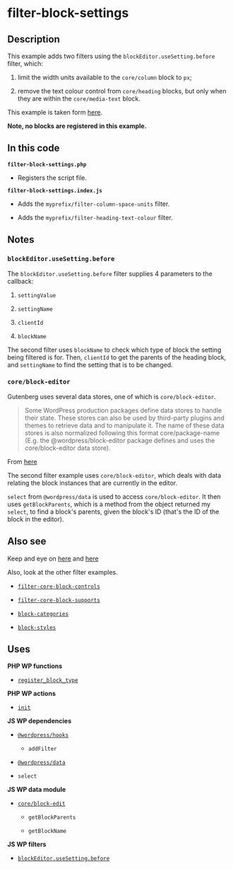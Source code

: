 # filter-block-settings

## Description

This example adds two filters using the `blockEditor.useSetting.before` filter, which:

1.  limit the width units available to the `core/column` block to `px`;

2.  remove the text colour control from `core/heading` blocks, but only when they are within the `core/media-text` block.

This example is taken form [here](https://make.wordpress.org/core/2023/02/28/custom-settings-wordpress-6-2/).

**Note, no blocks are registered in this example.**

## In this code

**`filter-block-settings.php`**

- Registers the script file.

**`filter-block-settings.index.js`**

- Adds the `myprefix/filter-column-space-units` filter.

- Adds the `myprefix/filter-heading-text-colour` filter.

## Notes

### `blockEditor.useSetting.before`

The `blockEditor.useSetting.before` filter supplies 4 parameters to the callback:

1. `settingValue`

2. `settingName`

3. `clientId`

4. `blockName`

The second filter uses `blockName` to check which type of block the setting being filtered is for. Then, `clientId` to get the parents of the heading block, and `settingName` to find the setting that is to be changed.

### `core/block-editor`

Gutenberg uses several data stores, one of which is `core/block-editor`.

> Some WordPress production packages define data stores to handle their state. These stores can also be used by third-party plugins and themes to retrieve data and to manipulate it. The name of these data stores is also normalized following this format core/package-name (E.g. the @wordpress/block-editor package defines and uses the core/block-editor data store).

From [here](https://developer.wordpress.org/block-editor/explanations/architecture/modularity/#packages-with-data-stores)

The second filter example uses `core/block-editor`, which deals with data relating the block instances that are currently in the editor.

`select` from `@wordpress/data` is used to access `core/block-editor`. It then uses `getBlockParents`, which is a method from the object returned my `select`, to find a block's parents, given the block's ID (that's the ID of the block in the editor).

## Also see

Keep and eye on [here](https://docs.google.com/document/d/1ktyuo4BHOeN3YzIpgoR83tmFGFTZIviKpC-NG2oabpA/edit#) and [here](https://github.com/WordPress/developer-blog-content/issues/85)

Also, look at the other filter examples.

- [`filter-core-block-controls`](../filter-core-block-controls/)

- [`filter-core-block-supports`](../filter-core-block-supports/)

- [`block-categories`](../block-categories/)

- [`block-styles`](../block-styles/)

## Uses

**PHP WP functions**

- [`register_block_type`](https://developer.wordpress.org/reference/functions/register_block_type/)

**PHP WP actions**

- [`init`](https://developer.wordpress.org/reference/hooks/init/)

**JS WP dependencies**

- [`@wordpress/hooks`](https://developer.wordpress.org/block-editor/reference-guides/packages/packages-hooks/)

  - `addFilter`

- [`@wordpress/data`](https://developer.wordpress.org/block-editor/reference-guides/packages/packages-data/)

- `select`

**JS WP data module**

- [`core/block-edit`](https://developer.wordpress.org/block-editor/reference-guides/data/data-core-block-editor/)

  - `getBlockParents`

  - `getBlockName`

**JS WP filters**

- [`blockEditor.useSetting.before`](https://make.wordpress.org/core/2023/02/28/custom-settings-wordpress-6-2/)
